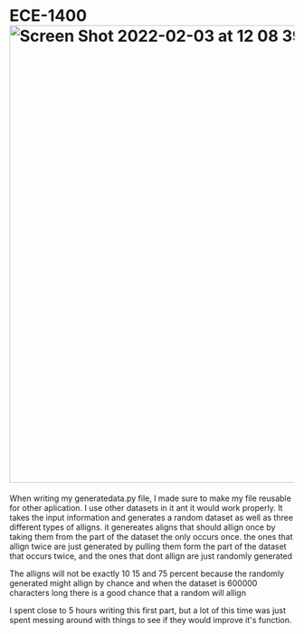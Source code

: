 # ECE-1400<img width="808" alt="Screen Shot 2022-02-03 at 12 08 39 PM" src="https://user-images.githubusercontent.com/98852138/152557913-8215f018-5e70-46ba-8e80-67469d45530d.png">

When writing my generatedata.py file, I made sure to make my file reusable for other aplication. I use other datasets in it ant it would work properly. It takes the input information and generates a random dataset as well as three different types of alligns. it genereates aligns that should allign once by taking them from the part of the dataset the only occurs once. the ones that allign twice are just generated by pulling them form the part of the dataset that occurs twice, and the ones that dont allign are just randomly generated

The alligns will not be exactly 10 15 and 75 percent because the randomly generated might allign by chance and when the dataset is 600000 characters long there is a good chance that a random will allign

I spent close to 5 hours writing this first part, but a lot of this time was just spent messing around with things to see if they would improve it's function.
